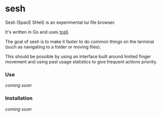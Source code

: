# sesh

Sesh (SpacE SHell) is an experimental tui file browser.

It's written in Go and uses [tcell](https://github.com/gdamore/tcell).

The goal of sesh is to make it faster to do common things on the terminal (such as navigating to a folder or moving files).

This should be possible by using an interface built around limited finger movement and using past usage statistics to give frequent actions priority.

### Use

*coming soon*

### Installation

*coming soon*
